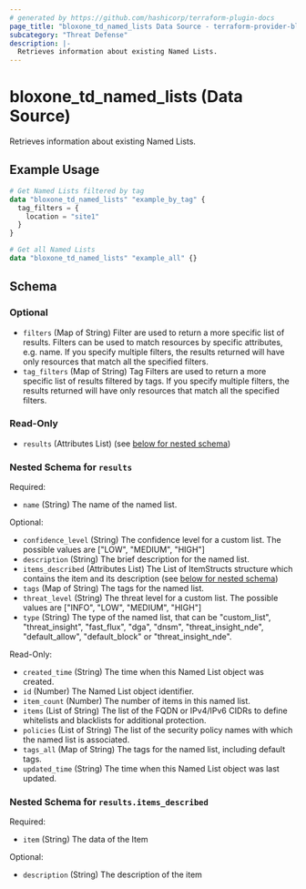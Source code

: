 ```yaml
---
# generated by https://github.com/hashicorp/terraform-plugin-docs
page_title: "bloxone_td_named_lists Data Source - terraform-provider-bloxone"
subcategory: "Threat Defense"
description: |-
  Retrieves information about existing Named Lists.
---
```


# bloxone_td_named_lists (Data Source)

Retrieves information about existing Named Lists.

## Example Usage

```terraform
# Get Named Lists filtered by tag
data "bloxone_td_named_lists" "example_by_tag" {
  tag_filters = {
    location = "site1"
  }
}

# Get all Named Lists
data "bloxone_td_named_lists" "example_all" {}
```

<!-- schema generated by tfplugindocs -->
## Schema

### Optional

- `filters` (Map of String) Filter are used to return a more specific list of results. Filters can be used to match resources by specific attributes, e.g. name. If you specify multiple filters, the results returned will have only resources that match all the specified filters.
- `tag_filters` (Map of String) Tag Filters are used to return a more specific list of results filtered by tags. If you specify multiple filters, the results returned will have only resources that match all the specified filters.

### Read-Only

- `results` (Attributes List) (see [below for nested schema](#nestedatt--results))

<a id="nestedatt--results"></a>
### Nested Schema for `results`

Required:

- `name` (String) The name of the named list.

Optional:

- `confidence_level` (String) The confidence level for a custom list. The possible values are ["LOW", "MEDIUM", "HIGH"]
- `description` (String) The brief description for the named list.
- `items_described` (Attributes List) The List of ItemStructs structure which contains the item and its description (see [below for nested schema](#nestedatt--results--items_described))
- `tags` (Map of String) The tags for the named list.
- `threat_level` (String) The threat level for a custom list. The possible values are ["INFO", "LOW", "MEDIUM", "HIGH"]
- `type` (String) The type of the named list, that can be "custom_list", "threat_insight", "fast_flux", "dga", "dnsm", "threat_insight_nde", "default_allow", "default_block" or "threat_insight_nde".

Read-Only:

- `created_time` (String) The time when this Named List object was created.
- `id` (Number) The Named List object identifier.
- `item_count` (Number) The number of items in this named list.
- `items` (List of String) The list of the FQDN or IPv4/IPv6 CIDRs to define whitelists and blacklists for additional protection.
- `policies` (List of String) The list of the security policy names with which the named list is associated.
- `tags_all` (Map of String) The tags for the named list, including default tags.
- `updated_time` (String) The time when this Named List object was last updated.

<a id="nestedatt--results--items_described"></a>
### Nested Schema for `results.items_described`

Required:

- `item` (String) The data of the Item

Optional:

- `description` (String) The description of the item
